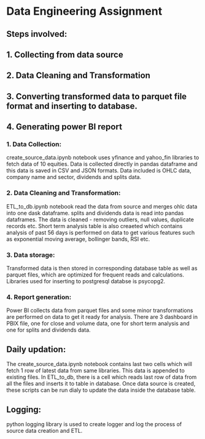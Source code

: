 # Data Engineering Assignment

## Steps involved:
## 1. Collecting from data source
## 2. Data Cleaning and Transformation
## 3. Converting transformed data to parquet file format and inserting to database.
## 4. Generating power BI report

### 1. Data Collection:
create_source_data.ipynb notebook uses yfinance and yahoo_fin libraries to fetch data of 10 equities. Data is collected directly in pandas dataframe and this data is saved in CSV and JSON formats. Data included is OHLC data, company name and sector, dividends and splits data.

### 2. Data Cleaning and Transformation:
ETL_to_db.ipynb notebook read the data from source and merges ohlc data into one dask dataframe. splits and dividends data is read into pandas dataframes. The data is cleaned - removing outliers, null values, duplicate records etc. Short term analysis table is also creaeted which contains analysis of past 56 days is performed on data to get various features such as exponential moving average, bollinger bands, RSI etc.

### 3. Data storage:
Transformed data is then stored in corresponding database table as well as parquet files, which are optimized for frequent reads and calculations. Libraries used for inserting to postgresql databse is psycopg2.

### 4. Report generation:
Power BI collects data from parquet files and some minor transformations are performed on data to get it ready for analysis. There are 3 dashboard in PBIX file, one for close and volume data, one for short term analysis and one for splits and dividends data.

## Daily updation:
The create_source_data.ipynb notebook contains last two cells which will fetch 1 row of latest data from same libraries. This data is appended to existing files. In ETL_to_db, there is a cell which reads last row of data from all the files and inserts it to table in database. Once data source is created, these scripts can be run dialy to update the data inside the database table.

## Logging:
python logging library is used to create logger and log the process of source data creation and ETL. 
